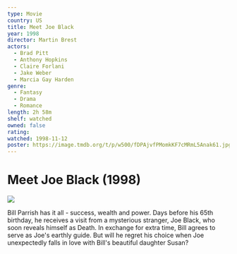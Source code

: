 ```yaml
---
type: Movie
country: US
title: Meet Joe Black
year: 1998
director: Martin Brest
actors:
  - Brad Pitt
  - Anthony Hopkins
  - Claire Forlani
  - Jake Weber
  - Marcia Gay Harden
genre:
  - Fantasy
  - Drama
  - Romance
length: 2h 58m
shelf: watched
owned: false
rating:
watched: 1998-11-12
poster: https://image.tmdb.org/t/p/w500/fDPAjvfPMomkKF7cMRmL5Anak61.jpg
---
```


# Meet Joe Black (1998)

![](https://image.tmdb.org/t/p/w500/fDPAjvfPMomkKF7cMRmL5Anak61.jpg)

Bill Parrish has it all - success, wealth and power. Days before his 65th birthday, he receives a visit from a mysterious stranger, Joe Black, who soon reveals himself as Death. In exchange for extra time, Bill agrees to serve as Joe's earthly guide. But will he regret his choice when Joe unexpectedly falls in love with Bill's beautiful daughter Susan?